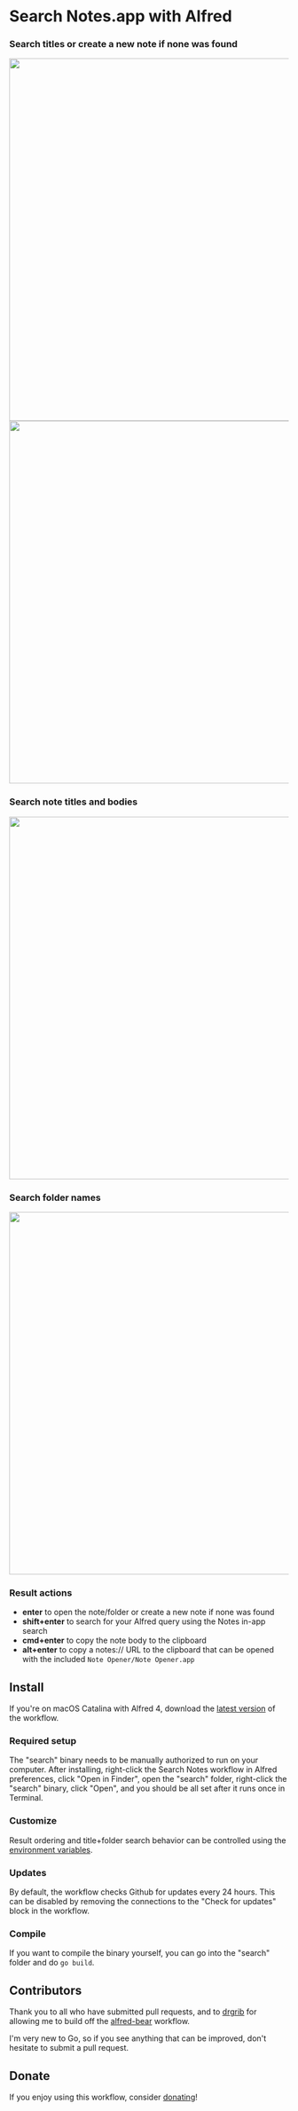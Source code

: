# Search Notes.app with Alfred

### Search titles or create a new note if none was found

<img src="https://user-images.githubusercontent.com/2719004/83949726-62850e00-a7f3-11ea-99a7-48f8c67cd480.png" width="654">
  
<img src="https://user-images.githubusercontent.com/2719004/83949516-403ec080-a7f2-11ea-940c-1813559ce462.png" width="654">

### Search note titles and bodies

<img src="https://user-images.githubusercontent.com/2719004/83949619-e094e500-a7f2-11ea-8802-7856620d4ec8.png" width="654">

### Search folder names

<img src="https://user-images.githubusercontent.com/2719004/83949622-e25ea880-a7f2-11ea-92fa-b2250e574402.png" width="654">

### Result actions

*   **enter** to open the note/folder or create a new note if none was found
*   **shift+enter** to search for your Alfred query using the Notes in-app search 
*   **cmd+enter** to copy the note body to the clipboard
*   **alt+enter** to copy a notes:// URL to the clipboard that can be opened with the included `Note Opener/Note Opener.app`

## Install

If you're on macOS Catalina with Alfred 4, download the [latest version](https://github.com/sballin/alfred-search-notes-app/releases/latest/download/Search.Notes.alfredworkflow) of the workflow.

### Required setup

The "search" binary needs to be manually authorized to run on your computer. After installing, right-click the Search Notes workflow in Alfred preferences, click "Open in Finder", open the "search" folder, right-click the "search" binary, click "Open", and you should be all set after it runs once in Terminal.

### Customize

Result ordering and title+folder search behavior can be controlled using the [environment variables](https://www.alfredapp.com/help/workflows/advanced/variables/#environment).

### Updates

By default, the workflow checks Github for updates every 24 hours. This can be disabled by removing the connections to the "Check for updates" block in the workflow.

### Compile

If you want to compile the binary yourself, you can go into the "search" folder and do `go build`.

## Contributors

Thank you to all who have submitted pull requests, and to [drgrib](https://github.com/drgrib) for allowing me to build off the [alfred-bear](https://github.com/drgrib/alfred-bear) workflow.

I'm very new to Go, so if you see anything that can be improved, don't hesitate to submit a pull request.

## Donate

If you enjoy using this workflow, consider [donating](http://paypal.me/sbballin)!
